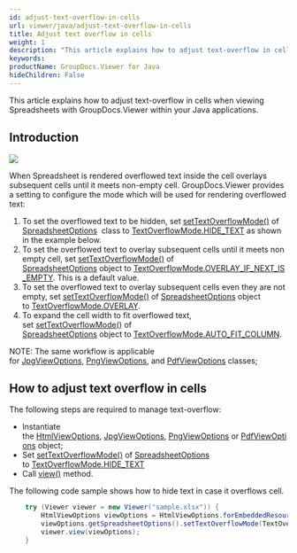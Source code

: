 ```yaml
---
id: adjust-text-overflow-in-cells
url: viewer/java/adjust-text-overflow-in-cells
title: Adjust text overflow in cells
weight: 1
description: "This article explains how to adjust text-overflow in cells when viewing Spreadsheets with GroupDocs.Viewer within your Java applications."
keywords: 
productName: GroupDocs.Viewer for Java
hideChildren: False
---
```

This article explains how to adjust text-overflow in cells when viewing Spreadsheets with GroupDocs.Viewer within your Java applications.

## Introduction

![](/viewer/java/images/adjust-text-overflow-in-cells.png)

When Spreadsheet is rendered overflowed text inside the cell overlays subsequent cells until it meets non-empty cell. GroupDocs.Viewer provides a setting to configure the mode which will be used for rendering overflowed text:

1.  To set the overflowed text to be hidden, set [setTextOverflowMode()](https://reference.groupdocs.com/viewer/java/com.groupdocs.viewer.options/SpreadsheetOptions#setTextOverflowMode(int)) of [SpreadsheetOptions](https://reference.groupdocs.com/viewer/java/com.groupdocs.viewer.options/SpreadsheetOptions)  class to [TextOverflowMode.HIDE_TEXT](https://reference.groupdocs.com/viewer/java/com.groupdocs.viewer.options/TextOverflowMode#HIDE_TEXT) as shown in the example below.
2.  To set the overflowed text to overlay subsequent cells until it meets non empty cell, set [setTextOverflowMode()](https://reference.groupdocs.com/viewer/java/com.groupdocs.viewer.options/SpreadsheetOptions#setTextOverflowMode(int)) of [SpreadsheetOptions](https://reference.groupdocs.com/viewer/java/com.groupdocs.viewer.options/SpreadsheetOptions) object to [TextOverflowMode.OVERLAY_IF_NEXT_IS_EMPTY](https://reference.groupdocs.com/viewer/java/com.groupdocs.viewer.options/TextOverflowMode#OVERLAY_IF_NEXT_IS_EMPTY). This is a default value.
3.  To set the overflowed text to overlay subsequent cells even they are not empty, set [setTextOverflowMode()](https://reference.groupdocs.com/viewer/java/com.groupdocs.viewer.options/SpreadsheetOptions#setTextOverflowMode(int)) of [SpreadsheetOptions](https://reference.groupdocs.com/viewer/java/com.groupdocs.viewer.options/SpreadsheetOptions) object to [TextOverflowMode.OVERLAY](https://reference.groupdocs.com/viewer/java/com.groupdocs.viewer.options/TextOverflowMode#OVERLAY).
4.  To expand the cell width to fit overflowed text, set [setTextOverflowMode()](https://reference.groupdocs.com/viewer/java/com.groupdocs.viewer.options/SpreadsheetOptions#setTextOverflowMode(int)) of [SpreadsheetOptions](https://reference.groupdocs.com/viewer/java/com.groupdocs.viewer.options/SpreadsheetOptions) object to [TextOverflowMode.AUTO_FIT_COLUMN](https://reference.groupdocs.com/viewer/java/com.groupdocs.viewer.options/TextOverflowMode#AUTO_FIT_COLUMN). 

NOTE: The same workflow is applicable for [JpgViewOptions](https://reference.groupdocs.com/viewer/java/com.groupdocs.viewer.options/JpgViewOptions), [PngViewOptions](https://reference.groupdocs.com/viewer/java/com.groupdocs.viewer.options/PngViewOptions), and [PdfViewOptions](https://reference.groupdocs.com/viewer/java/com.groupdocs.viewer.options/PdfViewOptions) classes;

## How to adjust text overflow in cells 

The following steps are required to manage text-overflow:

* Instantiate the [HtmlViewOptions](https://reference.groupdocs.com/viewer/java/com.groupdocs.viewer.options/HtmlViewOptions), [JpgViewOptions](https://reference.groupdocs.com/viewer/java/com.groupdocs.viewer.options/JpgViewOptions), [PngViewOptions](https://reference.groupdocs.com/viewer/java/com.groupdocs.viewer.options/PngViewOptions) or [PdfViewOptions](https://reference.groupdocs.com/viewer/java/com.groupdocs.viewer.options/PdfViewOptions) object;
* Set [setTextOverflowMode()](https://reference.groupdocs.com/viewer/java/com.groupdocs.viewer.options/SpreadsheetOptions#setTextOverflowMode(int)) of [SpreadsheetOptions](https://reference.groupdocs.com/viewer/java/com.groupdocs.viewer.options/SpreadsheetOptions) to [TextOverflowMode.HIDE_TEXT](https://reference.groupdocs.com/viewer/java/com.groupdocs.viewer.options/TextOverflowMode#HIDE_TEXT)
* Call [view()](https://reference.groupdocs.com/viewer/java/com.groupdocs.viewer/Viewer#view(com.groupdocs.viewer.options.ViewOptions)) method.

The following code sample shows how to hide text in case it overflows cell.

```java
    try (Viewer viewer = new Viewer("sample.xlsx")) {
        HtmlViewOptions viewOptions = HtmlViewOptions.forEmbeddedResources();
        viewOptions.getSpreadsheetOptions().setTextOverflowMode(TextOverflowMode.HIDE_TEXT);
        viewer.view(viewOptions);
    }
```
